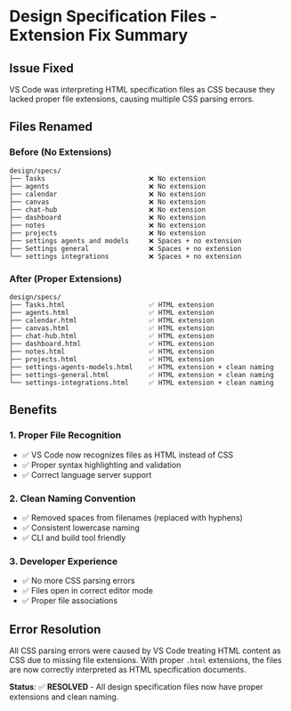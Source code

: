 # Design Specification Files - Extension Fix Summary

## Issue Fixed
VS Code was interpreting HTML specification files as CSS because they lacked proper file extensions, causing multiple CSS parsing errors.

## Files Renamed

### Before (No Extensions)
```
design/specs/
├── Tasks                          ❌ No extension
├── agents                         ❌ No extension  
├── calendar                       ❌ No extension
├── canvas                         ❌ No extension
├── chat-hub                       ❌ No extension
├── dashboard                      ❌ No extension
├── notes                          ❌ No extension
├── projects                       ❌ No extension
├── settings agents and models     ❌ Spaces + no extension
├── Settings general               ❌ Spaces + no extension
└── settings integrations          ❌ Spaces + no extension
```

### After (Proper Extensions)
```
design/specs/
├── Tasks.html                     ✅ HTML extension
├── agents.html                    ✅ HTML extension
├── calendar.html                  ✅ HTML extension
├── canvas.html                    ✅ HTML extension
├── chat-hub.html                  ✅ HTML extension
├── dashboard.html                 ✅ HTML extension
├── notes.html                     ✅ HTML extension
├── projects.html                  ✅ HTML extension
├── settings-agents-models.html    ✅ HTML extension + clean naming
├── settings-general.html          ✅ HTML extension + clean naming
└── settings-integrations.html     ✅ HTML extension + clean naming
```

## Benefits

### 1. **Proper File Recognition**
- ✅ VS Code now recognizes files as HTML instead of CSS
- ✅ Proper syntax highlighting and validation
- ✅ Correct language server support

### 2. **Clean Naming Convention**
- ✅ Removed spaces from filenames (replaced with hyphens)
- ✅ Consistent lowercase naming
- ✅ CLI and build tool friendly

### 3. **Developer Experience**
- ✅ No more CSS parsing errors
- ✅ Files open in correct editor mode
- ✅ Proper file associations

## Error Resolution
All CSS parsing errors were caused by VS Code treating HTML content as CSS due to missing file extensions. With proper `.html` extensions, the files are now correctly interpreted as HTML specification documents.

**Status**: ✅ **RESOLVED** - All design specification files now have proper extensions and clean naming.

